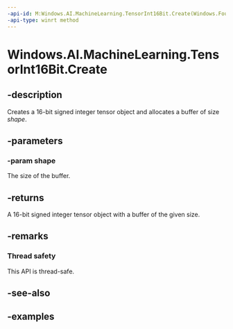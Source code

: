 ```yaml
---
-api-id: M:Windows.AI.MachineLearning.TensorInt16Bit.Create(Windows.Foundation.Collections.IIterable{System.Int64})
-api-type: winrt method
---
```


<!-- Method syntax.
public TensorInt16Bit TensorInt16Bit.Create(IIterable<Int64> shape)
-->

# Windows.AI.MachineLearning.TensorInt16Bit.Create

## -description
Creates a 16-bit signed integer tensor object and allocates a buffer of size *shape*.

## -parameters
### -param shape
The size of the buffer.

## -returns
A 16-bit signed integer tensor object with a buffer of the given size.

## -remarks

### Thread safety
This API is thread-safe.

## -see-also

## -examples
